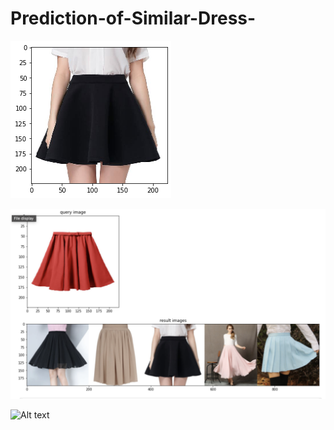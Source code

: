 # Prediction-of-Similar-Dress-

![Alt text](Unknown.png)

![Alt text](Output.png)

![Alt text](Output2.png)
